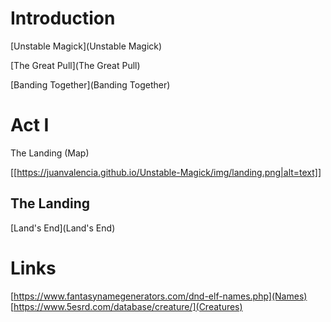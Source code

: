 # Introduction

[Unstable Magick](Unstable Magick)

[The Great Pull](The Great Pull)

[Banding Together](Banding Together)

# Act I
The Landing (Map)

[[https://juanvalencia.github.io/Unstable-Magick/img/landing.png|alt=text]]

## The Landing
[Land's End](Land's End)

# Links

[https://www.fantasynamegenerators.com/dnd-elf-names.php](Names)
[https://www.5esrd.com/database/creature/](Creatures)